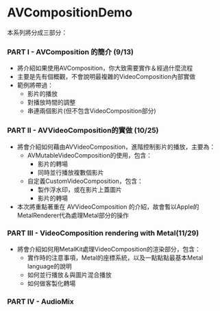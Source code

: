# AVCompositionDemo

本系列將分成三部分：

### PART I - AVComposition 的簡介 (9/13)
- 將介紹如果使用AVComposition，你大致需要實作＆經過什麼流程
- 主要是先有個概觀，不會說明最複雜的VideoComposition內部實做
- 範例將帶過：
  - 影片的播放
  - 對播放時間的調整
  - 串連兩個影片(但不包含VideoComposition部分)

### PART II - AVVideoComposition的實做 (10/25)
  - 將會介紹如何藉由AVVideoComposition，進階控制影片的播放，主要為：
    - AVMutableVideoComposition的使用，包含：
      -  影片的轉場
      - 同時並行播放複數個影片
    - 自定義CustomVideoComposition，包含：
      - 製作浮水印，或在影片上蓋圖片
      - 影片的轉場
  - 本次將重點著重在 AVVideoComposition 的介紹，故會暫以Apple的MetalRenderer代為處理Metal部分的操作

### PART III - VideoComposition rendering with Metal(11/29)
- 將會介紹如何用MetalKit處理VideoComposition的渲染部分，包含：
  - 實作時的注意事項，Metal的座標系統，以及一點點點最基本Metal language的說明
  - 如何並行播放＆與圖片混合播放
  - 如何做客製化轉場
### PART IV - AudioMix
